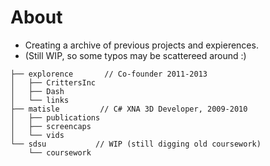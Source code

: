 # About
- Creating a archive of previous projects and expierences. 
- (Still WIP, so some typos may be scattereed around :)
```
├── explorence       // Co-founder 2011-2013 
│   ├── CrittersInc
│   ├── Dash
│   └── links
├── matisle         // C# XNA 3D Developer, 2009-2010
│   ├── publications
│   ├── screencaps
│   └── vids
└── sdsu           // WIP (still digging old coursework) 
    └── coursework
```

